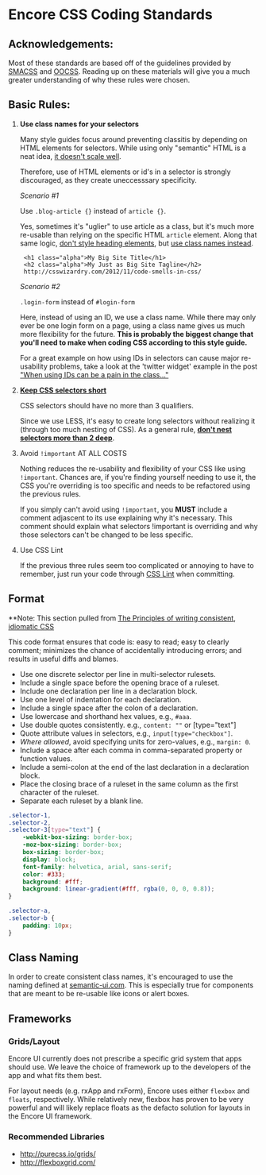 # Encore CSS Coding Standards

## Acknowledgements:

Most of these standards are based off of the guidelines provided by [SMACSS](http://smacss.com/) and [OOCSS](http://coding.smashingmagazine.com/2011/12/12/an-introduction-to-object-oriented-css-oocss/). Reading up on these materials will give you a much greater understanding of why these rules were chosen.

## Basic Rules:

1. **Use class names for your selectors**

    Many style guides focus around preventing classitis by depending on HTML elements for selectors. While using only "semantic" HTML is a neat idea, [it doesn't scale well](http://www.stubbornella.org/content/2011/04/28/our-best-practices-are-killing-us/).

    Therefore, use of HTML elements or id's in a selector is strongly discouraged, as they create uneccesssary specificity.

    *Scenario #1*

    Use `.blog-article {}` instead of `article {}`.

    Yes, sometimes it's "uglier" to use article as a class, but it's much more re-usable than relying on the specific HTML `article` element. Along that same logic, [don't style heading elements](http://www.stubbornella.org/content/2011/09/06/style-headings-using-html5-sections/), but [use class names instead](http://blog.kevinlamping.com/post/46259129477/normalize-css-and-default-heading-styles).

        <h1 class="alpha">My Big Site Title</h1>
        <h2 class="alpha">My Just as Big Site Tagline</h2>
        http://csswizardry.com/2012/11/code-smells-in-css/

    *Scenario #2*

    `.login-form` instead of `#login-form`

    Here, instead of using an ID, we use a class name. While there may only ever be one login form on a page, using a class name gives us much more flexibility for the future. **This is probably the biggest change that you'll need to make when coding CSS according to this style guide.**

    For a great example on how using IDs in selectors can cause major re-usability problems, take a look at the 'twitter widget' example in the post ["When using IDs can be a pain in the class..."](http://csswizardry.com/2011/09/when-using-ids-can-be-a-pain-in-the-class/)

2. **[Keep CSS selectors short](http://csswizardry.com/2012/05/keep-your-css-selectors-short/)**

    CSS selectors should have no more than 3 qualifiers.

    Since we use LESS, it's easy to create long selectors without realizing it (through too much nesting of CSS). As a general rule, [**don't nest selectors more than 2 deep**](http://www.youtube.com/watch?v=GhX8iPcDSsI).

3. Avoid `!important` AT ALL COSTS

    Nothing reduces the re-usability and flexibility of your CSS like using `!important`. Chances are, if you're finding yourself needing to use it, the CSS you're overriding is too specific and needs to be refactored using the previous rules.

    If you simply can't avoid using `!important`, you **MUST** include a comment adjascent to its use explaining why it's necessary. This comment should explain what selectors !important is overriding and why those selectors can't be changed to be less specific.

4. Use CSS Lint

    If the previous three rules seem too complicated or annoying to have to remember, just run your code through [CSS Lint](http://csslint.net/#warnings=display-property-grouping,duplicate-properties,empty-rules,known-properties,text-indent,vendor-prefix,fallback-colors,star-property-hack,underscore-property-hack,bulletproof-font-face,font-faces,duplicate-background-images,regex-selectors,universal-selector,unqualified-attributes,zero-units,overqualified-elements,shorthand,floats,font-sizes,ids,important,outline-none,qualified-headings,unique-headings) when committing.

## Format

**Note: This section pulled from [The Principles of writing consistent, idiomatic CSS](https://github.com/necolas/idiomatic-css/blob/master/README.md#format)

This code format ensures that code is: easy to read; easy to clearly
comment; minimizes the chance of accidentally introducing errors; and results
in useful diffs and blames.

* Use one discrete selector per line in multi-selector rulesets.
* Include a single space before the opening brace of a ruleset.
* Include one declaration per line in a declaration block.
* Use one level of indentation for each declaration.
* Include a single space after the colon of a declaration.
* Use lowercase and shorthand hex values, e.g., `#aaa`.
* Use double quotes consistently.
  e.g., `content: ""` or [type="text"]
* Quote attribute values in selectors, e.g., `input[type="checkbox"]`.
* _Where allowed_, avoid specifying units for zero-values, e.g., `margin: 0`.
* Include a space after each comma in comma-separated property or function
  values.
* Include a semi-colon at the end of the last declaration in a declaration
  block.
* Place the closing brace of a ruleset in the same column as the first
  character of the ruleset.
* Separate each ruleset by a blank line.

```css
.selector-1,
.selector-2,
.selector-3[type="text"] {
    -webkit-box-sizing: border-box;
    -moz-box-sizing: border-box;
    box-sizing: border-box;
    display: block;
    font-family: helvetica, arial, sans-serif;
    color: #333;
    background: #fff;
    background: linear-gradient(#fff, rgba(0, 0, 0, 0.8));
}

.selector-a,
.selector-b {
    padding: 10px;
}
```

## Class Naming

In order to create consistent class names, it's encouraged to use the naming defined at [semantic-ui.com](http://semantic-ui.com). This is especially true for components that are meant to be re-usable like icons or alert boxes.

## Frameworks

### Grids/Layout

Encore UI currently does not prescribe a specific grid system that apps should use. We leave the choice of framework up to the developers of the app and what fits them best.

For layout needs (e.g. rxApp and rxForm), Encore uses either `flexbox` and `floats`, respectively. While relatively new, flexbox has proven to be very powerful and will likely replace floats as the defacto solution for layouts in the Encore UI framework.

### Recommended Libraries

- http://purecss.io/grids/
- http://flexboxgrid.com/

